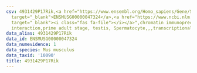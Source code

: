 ```yaml
---
csv: 4931429P17Rik,<a href="https://www.ensembl.org/Homo_sapiens/Gene/Summary?db=core;g=ENSMUSG00000047324"
  target="_blank">ENSMUSG00000047324</a>,<a href="https://www.ncbi.nlm.nih.gov/pubmed/25450459"
  target="_blank"><i class="fas fa-file"></i></a>",chromatin immunoprecipitation assay,direct
  interaction,prime adult stage, testis, Spermatocyte,,,transcriptional regulation,
data_alias: 4931429P17Rik
data_id: ENSMUSG00000047324
data_numevidence: 1
data_species: Mus musculus
data_taxid: '10090'
title: 4931429P17Rik
---
```

